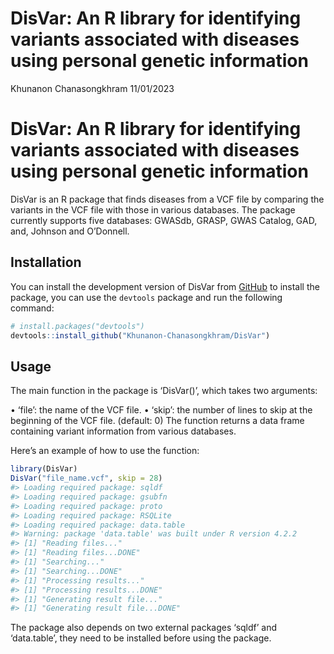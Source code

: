 DisVar: An R library for identifying variants associated with diseases
using personal genetic information
================
Khunanon Chanasongkhram
11/01/2023

<!-- README.md is generated from README.Rmd. Please edit that file -->

# DisVar: An R library for identifying variants associated with diseases using personal genetic information

<!-- badges: start -->
<!-- badges: end -->

DisVar is an R package that finds diseases from a VCF file by comparing
the variants in the VCF file with those in various databases. The
package currently supports five databases: GWASdb, GRASP, GWAS Catalog,
GAD, and, Johnson and O’Donnell.

## Installation

You can install the development version of DisVar from
[GitHub](https://github.com/) to install the package, you can use the
`devtools` package and run the following command:

``` r
# install.packages("devtools")
devtools::install_github("Khunanon-Chanasongkhram/DisVar")
```

## Usage

The main function in the package is ‘DisVar()’, which takes two
arguments:

• ‘file’: the name of the VCF file. • ‘skip’: the number of lines to
skip at the beginning of the VCF file. (default: 0) The function returns
a data frame containing variant information from various databases.

Here’s an example of how to use the function:

``` r
library(DisVar)
DisVar("file_name.vcf", skip = 28)
#> Loading required package: sqldf
#> Loading required package: gsubfn
#> Loading required package: proto
#> Loading required package: RSQLite
#> Loading required package: data.table
#> Warning: package 'data.table' was built under R version 4.2.2
#> [1] "Reading files..."
#> [1] "Reading files...DONE"
#> [1] "Searching..."
#> [1] "Searching...DONE"
#> [1] "Processing results..."
#> [1] "Processing results...DONE"
#> [1] "Generating result file..."
#> [1] "Generating result file...DONE"
```

The package also depends on two external packages ‘sqldf’ and
‘data.table’, they need to be installed before using the package.
